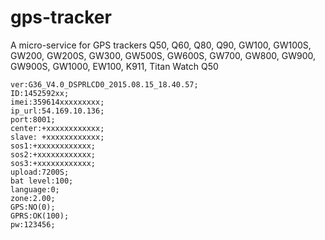 # gps-tracker

A micro-service for GPS trackers Q50, Q60, 
Q80, Q90, GW100, GW100S, GW200, GW200S, GW300, GW500S, 
GW600S, GW700, GW800, GW900, GW900S, GW1000, EW100, K911, 
Titan Watch Q50

    ver:G36_V4.0_DSPRLCD0_2015.08.15_18.40.57;
    ID:1452592xx;
    imei:359614xxxxxxxxx;
    ip_url:54.169.10.136;
    port:8001;
    center:+xxxxxxxxxxxx;
    slave: +xxxxxxxxxxxx;
    sos1:+xxxxxxxxxxxx;
    sos2:+xxxxxxxxxxxx;
    sos3:+xxxxxxxxxxxx;
    upload:7200S;
    bat level:100;
    language:0;
    zone:2.00;
    GPS:NO(0);
    GPRS:OK(100);
    pw:123456;
